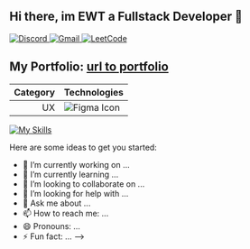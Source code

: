 ## Hi there, im EWT a Fullstack Developer 👋
<div>
  <a href="https://discord.com/invite/tu-invitacion" target="_blank">
    <img src="https://img.shields.io/badge/Discord-7289DA?style=for-the-badge&logo=discord&logoColor=white" alt="Discord">
  </a>
  <a href="mailto:developewt@gmail.com" target="_blank">
    <img src="https://img.shields.io/badge/Gmail-D14836?style=for-the-badge&logo=gmail&logoColor=white" alt="Gmail">
  </a>
   <a href="https://discord.com/invite/tu-invitacion" target="_blank">
    <img src="https://img.shields.io/badge/-LeetCode-FFA116?style=for-the-badge&logo=LeetCode&logoColor=black" alt="LeetCode">
  </a>  
</div>
<div class="portfolio">
  <h2 align="left">
    My Portfolio:
    <a href="https://portfolio" class="portfolio-link" target="_blank">url to portfolio</a>
  </h2>
</div>

<table>
  <thead>
    <tr>
      <th align="right">Category</th>
      <th align="left">Technologies</th>
    </tr>
  </thead>
  <tbody>
    <tr>
      <td align="right">UX</td>
      <td align="left"><img src="https://skillicons.dev/icons?i=figma" alt="Figma Icon"></td>
    </tr>
  </tbody>
</table>

[![My Skills](https://skillicons.dev/icons?i=figma,html,js,ts,angular,react,tailwind,express,nodejs,dotnet,mysql,postgres,docker,git,postman,xcode,androidstudio)](https://skillicons.dev)

Here are some ideas to get you started:

- 🔭 I’m currently working on ...
- 🌱 I’m currently learning ...
- 👯 I’m looking to collaborate on ...
- 🤔 I’m looking for help with ...
- 💬 Ask me about ...
- 📫 How to reach me: ...
- 😄 Pronouns: ...
- ⚡ Fun fact: ...
-->
